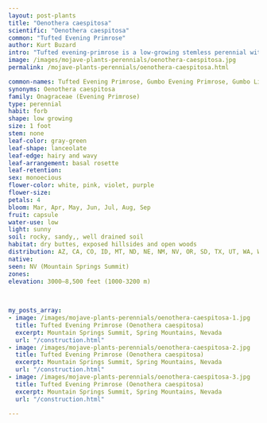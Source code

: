 ```yaml
---
layout: post-plants
title: "Oenothera caespitosa"
scientific: "Oenothera caespitosa"
common: "Tufted Evening Primrose"
author: Kurt Buzard
intro: "Tufted evening-primrose is a low-growing stemless perennial with gray-green fuzzy leaves and wonderful 3-4 inch fragrant white flowers that open in the evening and close in the mid-day heat. It has no stems, with flowers and leaves growing directly from the root crown. The four-petaled white flowers open at dusk and wilt the next morning, turning pink. It grows throughout the West in sunny, dry, infertile, rocky, well-drained soils."
image: /images/mojave-plants-perennials/oenothera-caespitosa.jpg
permalink: /mojave-plants-perennials/oenothera-caespitosa.html

common-names: Tufted Evening Primrose, Gumbo Evening Primrose, Gumbo Lily, Fragrant Evening Primrose, Tufted Evening-primrose
synonyms: Oenothera caespitosa
family: Onagraceae (Evening Primrose)
type: perennial
habit: forb
shape: low growing
size: 1 foot
stem: none
leaf-color: gray-green
leaf-shape: lanceolate
leaf-edge: hairy and wavy
leaf-arrangement: basal rosette
leaf-retention: 
sex: monoecious
flower-color: white, pink, violet, purple
flower-size: 
petals: 4
bloom: Mar, Apr, May, Jun, Jul, Aug, Sep
fruit: capsule
water-use: low
light: sunny
soil: rocky, sandy,, well drained soil
habitat: dry buttes, exposed hillsides and open woods
distribution: AZ, CA, CO, ID, MT, ND, NE, NM, NV, OR, SD, TX, UT, WA, WY
native: 
seen: NV (Mountain Springs Summit)
zones: 
elevation: 3000–8,500 feet (1000-3200 m)
 
   

my_posts_array:
- image: /images/mojave-plants-perennials/oenothera-caespitosa-1.jpg
  title: Tufted Evening Primrose (Oenothera caespitosa)
  excerpt: Mountain Springs Summit, Spring Mountains, Nevada
  url: "/construction.html"
- image: /images/mojave-plants-perennials/oenothera-caespitosa-2.jpg
  title: Tufted Evening Primrose (Oenothera caespitosa)
  excerpt: Mountain Springs Summit, Spring Mountains, Nevada
  url: "/construction.html"
- image: /images/mojave-plants-perennials/oenothera-caespitosa-3.jpg
  title: Tufted Evening Primrose (Oenothera caespitosa)
  excerpt: Mountain Springs Summit, Spring Mountains, Nevada
  url: "/construction.html"
 
---
```

  
  
 <p></p>
  